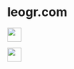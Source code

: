 # leogr.com

[<img height="32" width="32" src="https://unpkg.com/simple-icons@latest/icons/github.svg" />](https://github.com/leogr)

[<img height="32" width="32" src="https://unpkg.com/simple-icons@latest/icons/twitter.svg" />](https://twitter.com/leonardo_grasso)